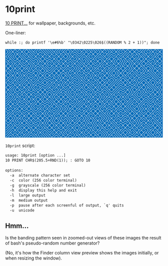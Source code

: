 # 10print

[10 PRINT...](https://10print.org) for wallpaper, backgrounds, etc.

One-liner:

``` console
while :; do printf '\e#6%b' "\0342\0225\026$((RANDOM % 2 + 1))"; done
```

![10print background](images/10print.png)

`10print` script:

``` console
usage: 10print [option ...]
10 PRINT CHR$(205.5+RND(1)); : GOTO 10

options:
  -a  alternate character set
  -c  color (256 color terminal)
  -g  grayscale (256 color terminal)
  -h  display this help and exit
  -l  large output
  -m  medium output
  -p  pause after each screenful of output, `q' quits
  -u  unicode
```

## Hmm...

Is the banding pattern seen in zoomed-out views of these images the result of bash's pseudo-random number generator?

(No, it's how the Finder column view preview shows the images initially, or when resizing the window).
